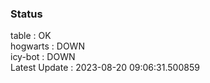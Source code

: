 ### Status


table : OK  
hogwarts : DOWN  
icy-bot : DOWN  
Latest Update : 2023-08-20 09:06:31.500859
